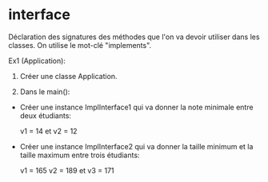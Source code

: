 # interface

Déclaration des signatures des méthodes que l'on va devoir utiliser dans les classes.
On utilise le mot-clé "implements".

Ex1 (Application):

1. Créer une classe Application.

2. Dans le main():

- Créer une instance ImplInterface1 qui va donner la note minimale entre deux étudiants:

  v1 = 14 et v2 = 12
  
- Créer une instance ImplInterface2 qui va donner la taille minimum et la taille maximum entre trois étudiants:

  v1 = 165 
  v2 = 189 et v3 = 171 
